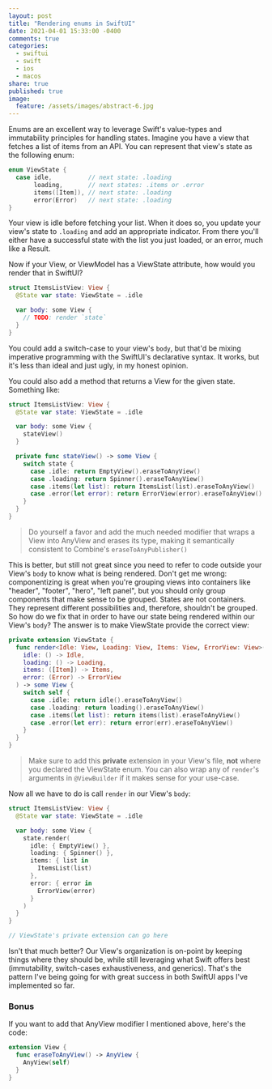 ```yaml
---
layout: post
title: "Rendering enums in SwiftUI"
date: 2021-04-01 15:33:00 -0400
comments: true
categories: 
  - swiftui
  - swift
  - ios
  - macos
share: true
published: true
image:
  feature: /assets/images/abstract-6.jpg
---
```


Enums are an excellent way to leverage Swift's value-types and immutability principles for handling states. Imagine you have a view that fetches a list of items from an API. You can represent that view's state as the following enum:

``` swift
enum ViewState {
  case idle,          // next state: .loading
       loading,       // next states: .items or .error
       items([Item]), // next state: .loading
       error(Error)   // next state: .loading
}
```

Your view is idle before fetching your list. When it does so, you update your view's state to `.loading` and add an appropriate indicator. From there you'll either have a successful state with the list you just loaded, or an error, much like a Result.

Now if your View, or ViewModel has a ViewState attribute, how would you render that in SwiftUI?

``` swift
struct ItemsListView: View {
  @State var state: ViewState = .idle

  var body: some View {
    // TODO: render `state`
  }
}
```

<!-- more -->

You could add a switch-case to your view's `body`, but that'd be mixing imperative programming with the SwiftUI's declarative syntax. It works, but it's less than ideal and just ugly, in my honest opinion.

You could also add a method that returns a View for the given state. Something like:

```swift
struct ItemsListView: View {
  @State var state: ViewState = .idle

  var body: some View {
    stateView()
  }

  private func stateView() -> some View {
    switch state {
      case .idle: return EmptyView().eraseToAnyView()
      case .loading: return Spinner().eraseToAnyView()
      case .items(let list): return ItemsList(list).eraseToAnyView()
      case .error(let error): return ErrorView(error).eraseToAnyView()
    }
  }
}
```

> Do yourself a favor and add the much needed modifier that wraps a View into AnyView and erases its type, making it semantically consistent to Combine's `eraseToAnyPublisher()`

This is better, but still not great since you need to refer to code outside your View's `body` to know what is being rendered. Don't get me wrong: componentizing is great when you're grouping views into containers like "header", "footer", "hero", "left panel", but you should only group components that make sense to be grouped. States are not containers. They represent different possibilities and, therefore, shouldn't be grouped. So how do we fix that in order to have our state being rendered within our View's `body`? The answer is to make ViewState provide the correct view:

```swift
private extension ViewState {
  func render<Idle: View, Loading: View, Items: View, ErrorView: View>(
    idle: () -> Idle,
    loading: () -> Loading,
    items: ([Item]) -> Items,
    error: (Error) -> ErrorView
  ) -> some View {
    switch self {
      case .idle: return idle().eraseToAnyView()
      case .loading: return loading().eraseToAnyView()
      case .items(let list): return items(list).eraseToAnyView()
      case .error(let err): return error(err).eraseToAnyView()
    }
  }
}
```

> Make sure to add this **private** extension in your View's file, **not** where you declared the ViewState enum. You can also wrap any of `render`'s arguments in `@ViewBuilder` if it makes sense for your use-case.

Now all we have to do is call `render` in our View's `body`:
```swift
struct ItemsListView: View {
  @State var state: ViewState = .idle

  var body: some View {
    state.render(
      idle: { EmptyView() },
      loading: { Spinner() },
      items: { list in
        ItemsList(list)
      },
      error: { error in
        ErrorView(error)
      }
    )
  }
}

// ViewState's private extension can go here
```

Isn't that much better? Our View's organization is on-point by keeping things where they should be, while still leveraging what Swift offers best (immutability, switch-cases exhaustiveness, and generics). That's the pattern I've being going for with great success in both SwiftUI apps I've implemented so far.

### Bonus

If you want to add that AnyView modifier I mentioned above, here's the code:

```swift
extension View {
  func eraseToAnyView() -> AnyView {
    AnyView(self)
  }
}
```
